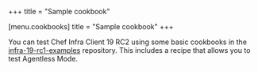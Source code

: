 +++
title = "Sample cookbook"

[menu.cookbooks]
title = "Sample cookbook"
+++

You can test Chef Infra Client 19 RC2 using some basic cookbooks in the [infra-19-rc1-examples](https://github.com/chef/infra-19-rc1-examples/) repository. This includes a recipe that allows you to test Agentless Mode.
